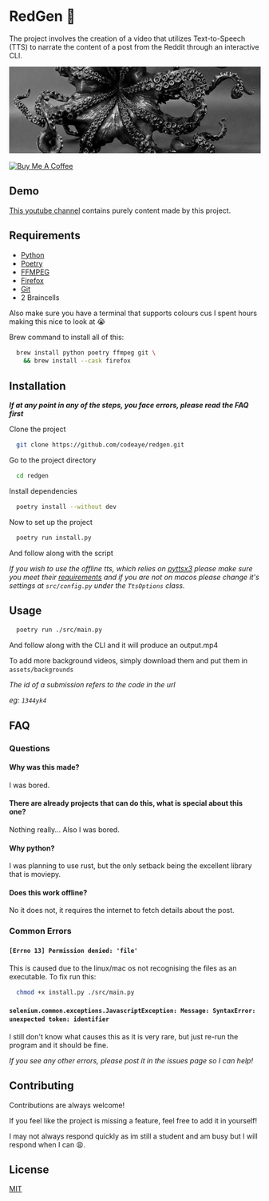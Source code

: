 
# RedGen 🐙

The project involves the creation of a video that utilizes Text-to-Speech (TTS) to narrate the content of a post from the Reddit through an interactive CLI.


![Logo](assets/git/banner.jpg)

<a href="https://www.buymeacoffee.com/codaye" target="_blank"><img src="https://cdn.buymeacoffee.com/buttons/default-orange.png" alt="Buy Me A Coffee" height="41" width="174"></a>



## Demo

[This youtube channel](https://www.youtube.com/channel/UCr2OQ-RCnOiIpMNN27YXqPA) contains purely content made by this project.


## Requirements

- [Python](https://www.python.org/)
- [Poetry](https://python-poetry.org/)
- [FFMPEG](https://ffmpeg.org/)
- [Firefox](https://www.mozilla.org/en-GB/firefox/new/)
- [Git](https://git-scm.com/)
- 2 Braincells

Also make sure you have a terminal that supports colours cus I spent hours making this nice to look at 😭

Brew command to install all of this:
```bash
  brew install python poetry ffmpeg git \
    && brew install --cask firefox
```
## Installation

***If at any point in any of the steps, you face errors, please read the FAQ first***

Clone the project

```bash
  git clone https://github.com/codeaye/redgen.git
```

Go to the project directory

```bash
  cd redgen
```

Install dependencies

```bash
  poetry install --without dev
```

Now to set up the project

```bash
  poetry run install.py
```
And follow along with the script

*If you wish to use the offline tts, which relies on [pyttsx3](https://github.com/nateshmbhat/pyttsx3) please make sure you meet their [requirements](https://github.com/nateshmbhat/pyttsx3) and if you are not on macos please change it's settings at `src/config.py` under the `TtsOptions` class.*

## Usage

```bash
  poetry run ./src/main.py
```
And follow along with the CLI and it will produce an output.mp4

To add more background videos, simply download them and put them in `assets/backgrounds`

*The id of a submission refers to the code in the url*

*eg: `1344yk4`*

## FAQ
### Questions
#### Why was this made?
I was bored.
#### There are already projects that can do this, what is special about this one?
Nothing really... Also I was bored.
#### Why python?
I was planning to use rust, but the only setback being the excellent library that is moviepy.
#### Does this work offline?
No it does not, it requires the internet to fetch details about the post.

### Common Errors
#### `[Errno 13] Permission denied: 'file'`
This is caused due to the linux/mac os not recognising the files as an executable. To fix run this:
```bash
  chmod +x install.py ./src/main.py
```

#### `selenium.common.exceptions.JavascriptException: Message: SyntaxError: unexpected token: identifier`
I still don't know what causes this as it is very rare, but just re-run the program and it should be fine.

*If you see any other errors, please post it in the issues page so I can help!*
## Contributing

Contributions are always welcome!

If you feel like the project is missing a feature, feel free to add it in yourself!

I may not always respond quickly as im still a student and am busy but I will respond when I can 😩.


## License

[MIT](https://choosealicense.com/licenses/mit/)

